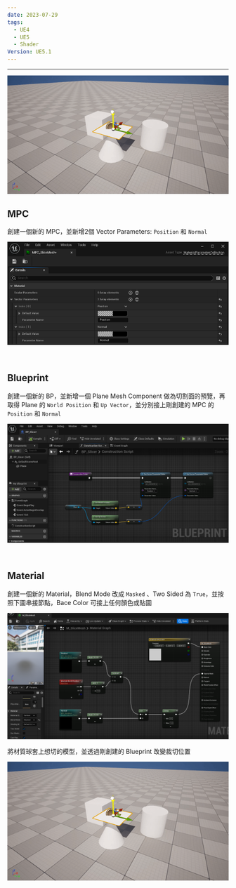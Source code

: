 ```yaml
---
date: 2023-07-29
tags:
  - UE4
  - UE5
  - Shader
Version: UE5.1
---
```

---
![2023_07_29_18_37_00_828](https://raw.githubusercontent.com/agin0634/DuriShen_DevNote/main/Archives/Images/2023_07_29_18_37_00_828.gif)
<br>

## MPC
創建一個新的 MPC，並新增2個 Vector Parameters: `Position` 和 `Normal`

![2023-07-29-181651](https://raw.githubusercontent.com/agin0634/DuriShen_DevNote/main/Archives/Images/2023-07-29-181651.png)

<br>

## Blueprint
創建一個新的 BP，並新增一個 Plane Mesh Component 做為切割面的預覽，再取得 Plane 的 `World Position` 和 `Up Vector`，並分別接上剛創建的 MPC 的 `Position` 和 `Normal`

![2023-07-29 182435](https://raw.githubusercontent.com/agin0634/DuriShen_DevNote/main/Archives/Images/2023-07-29%20182435.png)

<br>

## Material
創建一個新的 Material，Blend Mode 改成 `Masked` 、Two Sided 為 `True`，並按照下圖串接節點，Bace Color 可接上任何顏色或貼圖

![2023-07-29 183320](https://raw.githubusercontent.com/agin0634/DuriShen_DevNote/main/Archives/Images/2023-07-29%20183320.png)

將材質球套上想切的模型，並透過剛創建的 Blueprint 改變裁切位置

![2023_07_29_18_37_00_828](https://raw.githubusercontent.com/agin0634/DuriShen_DevNote/main/Archives/Images/2023_07_29_18_37_00_828.gif)